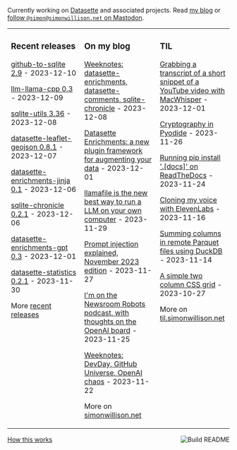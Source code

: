 Currently working on [Datasette](https://datasette.io/) and associated projects. Read [my blog](https://simonwillison.net/) or <a href="https://fedi.simonwillison.net/@simon">follow `@simon@simonwillison.net` on Mastodon</a>.

<table><tr><td valign="top" width="33%">

### Recent releases
<!-- recent_releases starts -->
[github-to-sqlite 2.9](https://github.com/dogsheep/github-to-sqlite/releases/tag/2.9) - 2023-12-10

[llm-llama-cpp 0.3](https://github.com/simonw/llm-llama-cpp/releases/tag/0.3) - 2023-12-09

[sqlite-utils 3.36](https://github.com/simonw/sqlite-utils/releases/tag/3.36) - 2023-12-08

[datasette-leaflet-geojson 0.8.1](https://github.com/simonw/datasette-leaflet-geojson/releases/tag/0.8.1) - 2023-12-07

[datasette-enrichments-jinja 0.1](https://github.com/datasette/datasette-enrichments-jinja/releases/tag/0.1) - 2023-12-06

[sqlite-chronicle 0.2.1](https://github.com/simonw/sqlite-chronicle/releases/tag/0.2.1) - 2023-12-06

[datasette-enrichments-gpt 0.3](https://github.com/datasette/datasette-enrichments-gpt/releases/tag/0.3) - 2023-12-01

[datasette-statistics 0.2.1](https://github.com/simonw/datasette-statistics/releases/tag/0.2.1) - 2023-11-30
<!-- recent_releases ends -->
More [recent releases](https://github.com/simonw/simonw/blob/main/releases.md)
</td><td valign="top" width="34%">

### On my blog
<!-- blog starts -->
[Weeknotes: datasette-enrichments, datasette-comments, sqlite-chronicle](http://simonwillison.net/2023/Dec/8/weeknotes/) - 2023-12-08

[Datasette Enrichments: a new plugin framework for augmenting your data](http://simonwillison.net/2023/Dec/1/datasette-enrichments/) - 2023-12-01

[llamafile is the new best way to run a LLM on your own computer](http://simonwillison.net/2023/Nov/29/llamafile/) - 2023-11-29

[Prompt injection explained, November 2023 edition](http://simonwillison.net/2023/Nov/27/prompt-injection-explained/) - 2023-11-27

[I'm on the Newsroom Robots podcast, with thoughts on the OpenAI board](http://simonwillison.net/2023/Nov/25/newsroom-robots/) - 2023-11-25

[Weeknotes: DevDay, GitHub Universe, OpenAI chaos](http://simonwillison.net/2023/Nov/22/weeknotes/) - 2023-11-22
<!-- blog ends -->
More on [simonwillison.net](https://simonwillison.net/)
</td><td valign="top" width="33%">

### TIL
<!-- tils starts -->
[Grabbing a transcript of a short snippet of a YouTube video with MacWhisper](https://til.simonwillison.net/macos/quick-whisper-youtube) - 2023-12-01

[Cryptography in Pyodide](https://til.simonwillison.net/pyodide/cryptography-in-pyodide) - 2023-11-26

[Running pip install '.[docs]' on ReadTheDocs](https://til.simonwillison.net/readthedocs/pip-install-docs) - 2023-11-24

[Cloning my voice with ElevenLabs](https://til.simonwillison.net/misc/voice-cloning) - 2023-11-16

[Summing columns in remote Parquet files using DuckDB](https://til.simonwillison.net/duckdb/remote-parquet) - 2023-11-14

[A simple two column CSS grid](https://til.simonwillison.net/css/simple-two-column-grid) - 2023-10-27
<!-- tils ends -->
More on [til.simonwillison.net](https://til.simonwillison.net/)
</td></tr></table>

<a href="https://github.com/simonw/simonw/actions"><img src="https://github.com/simonw/simonw/workflows/Build%20README/badge.svg" align="right" alt="Build README"></a> <a href="https://simonwillison.net/2020/Jul/10/self-updating-profile-readme/">How this works</a>

